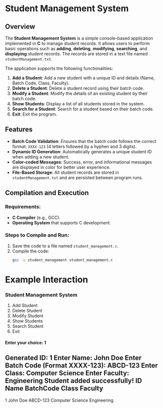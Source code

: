 # Student Management System

## Overview
The **Student Management System** is a simple console-based application implemented in **C** to manage student records. It allows users to perform basic operations such as **adding**, **deleting**, **modifying**, **searching**, and **displaying** student records. The records are stored in a text file named `studentManagement.txt`.

The application supports the following functionalities:
1. **Add a Student**: Add a new student with a unique ID and details (Name, Batch Code, Class, Faculty).
2. **Delete a Student**: Delete a student record using their batch code.
3. **Modify a Student**: Modify the details of an existing student by their batch code.
4. **Show Students**: Display a list of all students stored in the system.
5. **Search for a Student**: Search for a student based on their batch code.
6. **Exit**: Exit the program.

## Features
- **Batch Code Validation**: Ensures that the batch code follows the correct format: `XXXX-123` (4 letters followed by a hyphen and 3 digits).
- **Dynamic ID Generation**: Automatically generates a unique student ID when adding a new student.
- **Color-coded Messages**: Success, error, and informational messages are displayed in color for better user experience.
- **File-Based Storage**: All student records are stored in `studentManagement.txt` and are persisted between program runs.

## Compilation and Execution

### Requirements:
- **C Compiler** (e.g., GCC).
- **Operating System** that supports C development.

### Steps to Compile and Run:
1. Save the code to a file named `student_management.c`.
2. Compile the code:
   ```bash
   gcc -o student_management student_management.c


# Example Interaction
### Student Management System
1. Add Student
2. Delete Student
3. Modify Student
4. Show Students
5. Search Student
6. Exit
#### Enter your choice: 1

Generated ID: 1
Enter Name: John Doe
Enter Batch Code (Format XXXX-123): ABCD-123
Enter Class: Computer Science
Enter Faculty: Engineering
Student added successfully!
ID   Name                           BatchCode Class      Faculty              
----------------------------------------------------------------------
1    John Doe                       ABCD-123  Computer Science  Engineering


